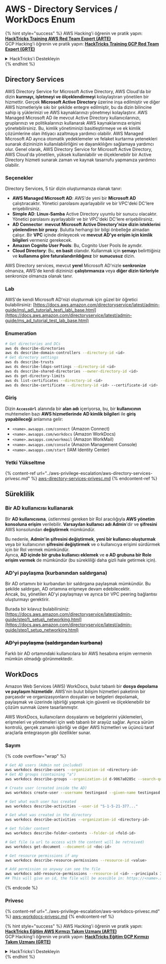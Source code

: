 # AWS - Directory Services / WorkDocs Enum

{% hint style="success" %}
AWS Hacking'i öğrenin ve pratik yapın:<img src="../../../.gitbook/assets/image (1) (1) (1) (1).png" alt="" data-size="line">[**HackTricks Training AWS Red Team Expert (ARTE)**](https://training.hacktricks.xyz/courses/arte)<img src="../../../.gitbook/assets/image (1) (1) (1) (1).png" alt="" data-size="line">\
GCP Hacking'i öğrenin ve pratik yapın: <img src="../../../.gitbook/assets/image (2) (1).png" alt="" data-size="line">[**HackTricks Training GCP Red Team Expert (GRTE)**<img src="../../../.gitbook/assets/image (2) (1).png" alt="" data-size="line">](https://training.hacktricks.xyz/courses/grte)

<details>

<summary>HackTricks'i Destekleyin</summary>

* [**abonelik planlarını**](https://github.com/sponsors/carlospolop) kontrol edin!
* **💬 [**Discord grubuna**](https://discord.gg/hRep4RUj7f) veya [**telegram grubuna**](https://t.me/peass) katılın ya da **Twitter'da** 🐦 [**@hacktricks\_live**](https://twitter.com/hacktricks_live)**'i takip edin.**
* **Hacking ipuçlarını paylaşmak için** [**HackTricks**](https://github.com/carlospolop/hacktricks) ve [**HackTricks Cloud**](https://github.com/carlospolop/hacktricks-cloud) github reposuna PR gönderin.

</details>
{% endhint %}

## Directory Services

AWS Directory Service for Microsoft Active Directory, AWS Cloud'da bir dizin **kurmayı, işletmeyi ve ölçeklendirmeyi** kolaylaştıran yönetilen bir hizmettir. Gerçek **Microsoft Active Directory** üzerine inşa edilmiştir ve diğer AWS hizmetleriyle sıkı bir şekilde entegre edilmiştir, bu da dizin bilincine sahip iş yüklerinizi ve AWS kaynaklarınızı yönetmeyi kolaylaştırır. AWS Managed Microsoft AD ile mevcut Active Directory kullanıcılarınızı, gruplarınızı ve politikalarınızı kullanarak AWS kaynaklarınıza erişimi yönetebilirsiniz. Bu, kimlik yönetiminizi basitleştirmeye ve ek kimlik çözümlerine olan ihtiyacı azaltmaya yardımcı olabilir. AWS Managed Microsoft AD ayrıca otomatik yedeklemeler ve felaket kurtarma yetenekleri sunarak dizininizin kullanılabilirliğini ve dayanıklılığını sağlamaya yardımcı olur. Genel olarak, AWS Directory Service for Microsoft Active Directory, AWS Cloud'da yönetilen, yüksek kullanılabilir ve ölçeklenebilir bir Active Directory hizmeti sunarak zaman ve kaynak tasarrufu yapmanıza yardımcı olabilir.

### Seçenekler

Directory Services, 5 tür dizin oluşturmanıza olanak tanır:

* **AWS Managed Microsoft AD**: AWS'de yeni bir **Microsoft AD** çalıştıracaktır. Yönetici parolasını ayarlayabilir ve bir VPC'deki DC'lere erişebilirsiniz.
* **Simple AD**: **Linux-Samba** Active Directory uyumlu bir sunucu olacaktır. Yönetici parolasını ayarlayabilir ve bir VPC'deki DC'lere erişebilirsiniz.
* **AD Connector**: **mevcut Microsoft Active Directory'nize dizin isteklerini yönlendiren bir proxy**. Bulutta herhangi bir bilgi önbelleğe almadan çalışır. Bir **VPC** içinde dinleyecek ve **mevcut AD'ye erişim için kimlik bilgileri** vermeniz gerekecek.
* **Amazon Cognito User Pools**: Bu, Cognito User Pools ile aynıdır.
* **Cloud Directory**: Bu, **en basit** olanıdır. Kullanmak için **şemayı** belirttiğiniz ve **kullanıma göre faturalandırıldığınız** bir **sunucusuz** dizin.

AWS Directory services, mevcut **yerel** Microsoft AD'nizle **senkronize** olmanıza, AWS'de kendi dizininizi **çalıştırmanıza** veya **diğer dizin türleriyle** senkronize olmanıza olanak tanır.

### Lab

AWS'de kendi Microsoft AD'nizi oluşturmak için güzel bir öğretici bulabilirsiniz: [https://docs.aws.amazon.com/directoryservice/latest/admin-guide/ms\_ad\_tutorial\_test\_lab\_base.html](https://docs.aws.amazon.com/directoryservice/latest/admin-guide/ms_ad_tutorial_test_lab_base.html)

### Enumeration
```bash
# Get directories and DCs
aws ds describe-directories
aws ds describe-domain-controllers --directory-id <id>
# Get directory settings
aws ds describe-trusts
aws ds describe-ldaps-settings --directory-id <id>
aws ds describe-shared-directories --owner-directory-id <id>
aws ds get-directory-limits
aws ds list-certificates --directory-id <id>
aws ds describe-certificate --directory-id <id> --certificate-id <id>
```
### Giriş

Dizin **`AccessUrl`** alanında bir **alan adı** içeriyorsa, bu, bir **kullanıcının** muhtemelen bazı **AWS hizmetlerinde** **AD kimlik bilgileri** ile **giriş yapabileceği** anlamına gelir:

* `<name>.awsapps.com/connect` (Amazon Connect)
* `<name>.awsapps.com/workdocs` (Amazon WorkDocs)
* `<name>.awsapps.com/workmail` (Amazon WorkMail)
* `<name>.awsapps.com/console` (Amazon Management Console)
* `<name>.awsapps.com/start` (IAM Identity Center)

### Yetki Yükseltme

{% content-ref url="../aws-privilege-escalation/aws-directory-services-privesc.md" %}
[aws-directory-services-privesc.md](../aws-privilege-escalation/aws-directory-services-privesc.md)
{% endcontent-ref %}

## Süreklilik

### Bir AD kullanıcısı kullanarak

Bir **AD kullanıcısına**, üstlenmesi gereken bir Rol aracılığıyla **AWS yönetim konsoluna erişim** verilebilir. **Varsayılan kullanıcı adı Admin**'dir ve **şifresini** AWS konsolundan **değiştirmek** mümkündür.

Bu nedenle, **Admin'in şifresini değiştirmek**, **yeni bir kullanıcı oluşturmak** veya bir kullanıcının **şifresini değiştirmek** ve o kullanıcıya erişimi sürdürmek için bir Rol vermek mümkündür.\
Ayrıca, **AD içinde bir gruba kullanıcı eklemek** ve **o AD grubuna bir Role erişim vermek** de mümkündür (bu sürekliliği daha gizli hale getirmek için).

### AD'yi paylaşma (kurbanından saldırgana)

Bir AD ortamını bir kurbandan bir saldırgana paylaşmak mümkündür. Bu şekilde saldırgan, AD ortamına erişmeye devam edebilecektir.\
Ancak, bu, yönetilen AD'yi paylaşmayı ve ayrıca bir VPC peering bağlantısı oluşturmayı gerektirir.

Burada bir kılavuz bulabilirsiniz: [https://docs.aws.amazon.com/directoryservice/latest/admin-guide/step1\_setup\_networking.html](https://docs.aws.amazon.com/directoryservice/latest/admin-guide/step1_setup_networking.html)

### ~~AD'yi paylaşma (saldırgandan kurbana)~~

Farklı bir AD ortamındaki kullanıcılara bir AWS hesabına erişim vermenin mümkün olmadığı görünmektedir.

## WorkDocs

Amazon Web Services (AWS) WorkDocs, bulut tabanlı bir **dosya depolama ve paylaşım hizmetidir**. AWS'nin bulut bilişim hizmetleri paketinin bir parçasıdır ve organizasyonların dosyaları ve belgeleri depolamak, paylaşmak ve üzerinde işbirliği yapmak için güvenli ve ölçeklenebilir bir çözüm sunmak üzere tasarlanmıştır.

AWS WorkDocs, kullanıcıların dosyalarını ve belgelerini yüklemeleri, erişmeleri ve yönetmeleri için web tabanlı bir arayüz sağlar. Ayrıca sürüm kontrolü, gerçek zamanlı işbirliği ve diğer AWS hizmetleri ve üçüncü taraf araçlarla entegrasyon gibi özellikler sunar.

### Sayım

{% code overflow="wrap" %}
```bash
# Get AD users (Admin not included)
aws workdocs describe-users --organization-id <directory-id>
# Get AD groups (containing "a")
aws workdocs describe-groups --organization-id d-9067a0285c --search-query a

# Create user (created inside the AD)
aws workdocs create-user --username testingasd --given-name testingasd --surname testingasd --password <password> --email-address name@directory.domain --organization-id <directory-id>

# Get what each user has created
aws workdocs describe-activities --user-id "S-1-5-21-377..."

# Get what was created in the directory
aws workdocs describe-activities --organization-id <directory-id>

# Get folder content
aws workdocs describe-folder-contents --folder-id <fold-id>

# Get file (a url to access with the content will be retreived)
aws workdocs get-document --document-id <doc-id>

# Get resource permissions if any
aws workdocs describe-resource-permissions --resource-id <value>

# Add permission so anyway can see the file
aws workdocs add-resource-permissions --resource-id <id> --principals Id=anonymous,Type=ANONYMOUS,Role=VIEWER
## This will give an id, the file will be acesible in: https://<name>.awsapps.com/workdocs/index.html#/share/document/<id>
```
{% endcode %}

### Privesc

{% content-ref url="../aws-privilege-escalation/aws-workdocs-privesc.md" %}
[aws-workdocs-privesc.md](../aws-privilege-escalation/aws-workdocs-privesc.md)
{% endcontent-ref %}

{% hint style="success" %}
AWS Hacking'i öğrenin ve pratik yapın:<img src="../../../.gitbook/assets/image (1) (1) (1) (1).png" alt="" data-size="line">[**HackTricks Eğitim AWS Kırmızı Takım Uzmanı (ARTE)**](https://training.hacktricks.xyz/courses/arte)<img src="../../../.gitbook/assets/image (1) (1) (1) (1).png" alt="" data-size="line">\
GCP Hacking'i öğrenin ve pratik yapın: <img src="../../../.gitbook/assets/image (2) (1).png" alt="" data-size="line">[**HackTricks Eğitim GCP Kırmızı Takım Uzmanı (GRTE)**<img src="../../../.gitbook/assets/image (2) (1).png" alt="" data-size="line">](https://training.hacktricks.xyz/courses/grte)

<details>

<summary>HackTricks'i Destekleyin</summary>

* [**abonelik planlarını**](https://github.com/sponsors/carlospolop) kontrol edin!
* **💬 [**Discord grubuna**](https://discord.gg/hRep4RUj7f) veya [**telegram grubuna**](https://t.me/peass) katılın ya da **Twitter'da** 🐦 [**@hacktricks\_live**](https://twitter.com/hacktricks_live)**'i takip edin.**
* **Hacking ipuçlarını paylaşmak için** [**HackTricks**](https://github.com/carlospolop/hacktricks) ve [**HackTricks Cloud**](https://github.com/carlospolop/hacktricks-cloud) github reposuna PR gönderin.

</details>
{% endhint %}
